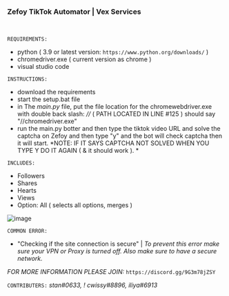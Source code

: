 <h3>Zefoy TikTok Automator | Vex Services</h3>&nbsp;


`REQUIREMENTS:`
- python ( 3.9 or latest version: `https://www.python.org/downloads/` )
- chromedriver.exe ( current version as chrome )
- visual studio code

`INSTRUCTIONS:`
- download the requirements
- start the setup.bat file
- in The *main.py* file, put the file location for the chromewebdriver.exe with double back slash: *//* ( PATH LOCATED IN LINE #125 ) should say "//chromedriver.exe"
- run the main.py botter and then type the tiktok video URL and solve the captcha on Zefoy and then type "y" and the bot will check captcha then it will start.
*NOTE: IF IT SAYS CAPTCHA NOT SOLVED WHEN YOU TYPE Y DO IT AGAIN ( & it should work ). *

`INCLUDES:`
- Followers
- Shares
- Hearts
- Views
- Option: All ( selects all options, merges )

![image](https://user-images.githubusercontent.com/104242556/201496694-2920cf4d-b9e0-4d24-b98a-b8a0de9e7589.png)

`COMMON ERROR:`
- "Checking if the site connection is secure"
| *To prevent this error make sure your VPN or Proxy is turned off. Also make sure to have a secure network.*

*FOR MORE INFORMATION PLEASE JOIN:* `https://discord.gg/9G3m78jZSY`

`CONTRIBUTERS:`
*stan#0633, ! cwissy#8896, iliya#6913*

